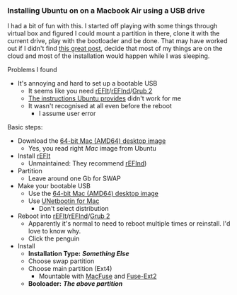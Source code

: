 ### Installing Ubuntu on on a Macbook Air using a USB drive

I had a bit of fun with this. I started off playing with some things through virtual box and figured I could mount a partition in there, clone it with the current drive, play with the bootloader and be done. That may have worked out if I didn't find [this great post][], decide that most of my things are on the cloud and most of the installation would happen while I was sleeping.

Problems I found
 - It's annoying and hard to set up a bootable USB
    - It seems like you need [rEFIt][]/[rEFInd][]/[Grub 2][]
    - [The instructions Ubuntu provides][] didn't work for me
     - It wasn't recognised at all even before the reboot
        - I assume user error

Basic steps:
 - Download the [64-bit Mac (AMD64) desktop image][]
    - Yes, you read right _Mac_ image from Ubuntu
 - Install [rEFIt][]
    - Unmaintained: They recommend [rEFInd][])
 - Partition
    - Leave around one Gb for SWAP
 - Make your bootable USB
    - Use the [64-bit Mac (AMD64) desktop image][]
    - Use [UNetbootin for Mac][]
       - Don't select distribution
 - Reboot into [rEFIt][]/[rEFInd][]/[Grub 2][]
    - Apparently it's normal to need to reboot multiple times or reinstall. I'd love to know why.
    - Click the penguin
 - Install
    - **Installation Type:** ***Something Else***
    - Choose swap partition
    - Choose main partition (Ext4)
       - Mountable with [MacFuse][] and [Fuse-Ext2][]
    - **Booloader:** ***The above partition***

[this great post]: http://www.thatsthewayyoudoit.me/2013/04/how-to-install-ubuntu-1304-on-macbook.html
[rEFIt]:	http://refit.sourceforge.net/doc/c1s1_install.html
[rEFInd]:	http://www.rodsbooks.com/refind/
[Grub 2]:	http://www.ploxiln.net/wiki/dual-booting_linux_on_x86_64_macbooks
[The instructions Ubuntu provides]:	http://www.ubuntu.com/download/desktop/create-a-usb-stick-on-mac-osx
[64-bit Mac (AMD64) desktop image]:	http://releases.ubuntu.com/13.04/
[UNetbootin for Mac]:	http://unetbootin.sourceforge.net/
[MacFuse]:	https://code.google.com/p/macfuse/
[Fuse-Ext2]:	http://sourceforge.net/projects/fuse-ext2/
